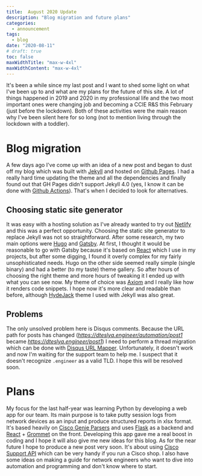 ```yaml
---
title:  August 2020 Update
description: "Blog migration and future plans"
categories:
  - announcement
tags:
  - blog
date: "2020-08-11"
# draft: true
toc: false
maxWidthTitle: "max-w-4xl"
maxWidthContent: "max-w-4xl"
---
```

It's been a while since my last post and I want to shed some light on what I've been up to and what are my plans for the future of this site.
A lot of things happened in 2019 and 2020 in my professional life and the two most important ones were changing job and becoming a CCIE R&S this February (just before the lockdown).
Both of these activities were the main reason why I've been silent here for so long (not to mention living through the lockdown with a toddler).

# Blog migration
A few days ago I've come up with an idea of a new post and began to dust off my blog which was built with [Jekyll](https://jekyllrb.com/) and hosted on [Github Pages](https://pages.github.com/).
I had a really hard time updating the theme and all the dependencies and finally found out that GH Pages didn't support Jekyll 4.0 (yes, I know it can be done with [Github Actions](https://jekyllrb.com/docs/continuous-integration/github-actions/)).
That's when I decided to look for alternatives.

## Choosing static site generator
It was easy with a hosting solution as I've already wanted to try out [Netlify](https://www.netlify.com/) and this was a perfect opportunity.
Choosing the static site generator to replace Jekyll was not so straightforward. After some research, my two main options were [Hugo](https://gohugo.io/) and [Gatsby](https://www.gatsbyjs.org/).
At first, I thought it would be reasonable to go with Gatsby because it's based on [React](https://reactjs.org/) which I use in my projects, but after some digging, I found it overly complex for my fairly unsophisticated needs.
Hugo on the other side seemed really simple (single binary) and had a better (to my taste) theme gallery.
So after hours of choosing the right theme and more hours of tweaking it I ended up with what you can see now.
My theme of choice was [Axiom](https://www.axiomtheme.com/) and I really like how it renders code snippets.
I hope now it's more clear and readable than before, although [HydeJack](https://hydejack.com/) theme I used with Jekyll was also great.

## Problems
The only unsolved problem here is Disqus comments.
Because the URL path for posts has changed (*https://dteslya.engineer/automation/post1* became *https://dteslya.engineer/post1*) I need to perform a thread migration which can be done with [Disqus URL Mapper](https://help.disqus.com/en/articles/1717129-url-mapper).
Unfortunately, it doesn't work and now I'm waiting for the support team to help me.
I suspect that it doesn't recognize `.engineer` as a valid TLD.
I hope this will be resolved soon.

# Plans
My focus for the last half-year was learning Python by developing a web app for our team.
Its main purpose is to take putty session logs from network devices as an input and produce structured reports in xlsx format.
It's based heavily on [Cisco Genie Parsers](https://github.com/CiscoTestAutomation/genieparser) and uses [Flask](https://flask.palletsprojects.com/en/1.1.x/) as a backend and [React](https://reactjs.org/) + [Grommet](grommet.io) on the front.
Developing this app gave me a real boost in coding and I hope it will also give me new ideas for this blog.
As for the near future I hope to produce a new post very soon. It's about using [Cisco Support API](https://developer.cisco.com/site/support-apis/) which can be very handy if you run a Cisco shop.
I also have some ideas on making a guide for network engineers who want to dive into automation and programming and don't know where to start.